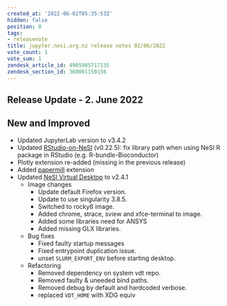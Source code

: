 ```yaml
---
created_at: '2022-06-02T05:35:53Z'
hidden: false
position: 0
tags:
- releasenote
title: jupyter.nesi.org.nz release notes 02/06/2022
vote_count: 1
vote_sum: 1
zendesk_article_id: 4905985717135
zendesk_section_id: 360001150156
---
```


## Release Update - 2. June 2022

## New and Improved

-   Updated JupyterLab version to v3.4.2
-   Updated [RStudio-on-NeSI](../../Scientific_Computing/Interactive_computing_using_Jupyter/RStudio_via_Jupyter_on_NeSI.md) (v0.22.5): fix library path when using NeSI R package in RStudio (e.g. R-bundle-Bioconductor)
-   Plotly extension re-added (missing in the previous release)
-   Added [papermill](https://pypi.org/project/papermill/) extension
-   Updated [NeSI Virtual Desktop](../../Scientific_Computing/Interactive_computing_using_Jupyter/Virtual_Desktop_via_Jupyter_on_NeSI.md) to v2.4.1
    -   Image changes
        -   Update default Firefox version.
        -   Update to use singularity 3.8.5.
        -   Switched to rocky8 image.
        -   Added chrome, strace, sview and xfce-terminal to image.
        -   Added some libraries need for ANSYS
        -   Added missing GLX libraries.
    -   Bug fixes
        -   Fixed faulty startup messages
        -   Fixed entrypoint duplication issue.
        -   unset `SLURM_EXPORT_ENV` before starting desktop.
    -   Refactoring
        -   Removed dependency on system vdt repo.
        -   Removed faulty & uneeded bind paths.
        -   Removed debug by default and hardcoded verbose.
        -   replaced `VDT_HOME` with XDG equiv
